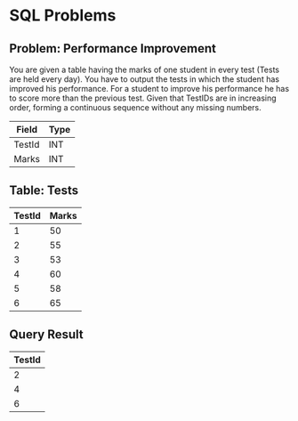 # SQL Problems

## Problem: Performance Improvement

You are given a table having the marks of one student in every test (Tests are held every day). You have to output the tests in which the student has improved his performance.
For a student to improve his performance he has to score more than the previous test. Given that TestIDs are in increasing order, forming a continuous sequence without any missing numbers.

| Field  | Type |
| ------ | ---- |
| TestId | INT  |
| Marks  | INT  |

## Table: Tests

| TestId | Marks |
| ------ | ----- |
| 1      | 50    |
| 2      | 55    |
| 3      | 53    |
| 4      | 60    |
| 5      | 58    |
| 6      | 65    |

## Query Result
 | TestId |
| ------ |
| 2      |
| 4      |
| 6      |

